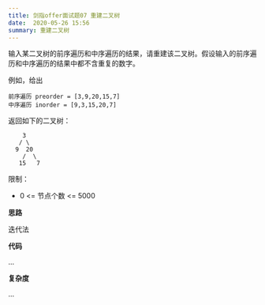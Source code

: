 ```yaml
---
title: 剑指offer面试题07 重建二叉树
date:  2020-05-26 15:56
summary: 重建二叉树
---
```


输入某二叉树的前序遍历和中序遍历的结果，请重建该二叉树。假设输入的前序遍历和中序遍历的结果中都不含重复的数字。

例如，给出

```
前序遍历 preorder = [3,9,20,15,7]
中序遍历 inorder = [9,3,15,20,7]
```

返回如下的二叉树：

        3
       / \
      9  20
        /  \
       15   7

限制：

+ 0 <= 节点个数 <= 5000



**思路**

迭代法

**代码**

...

**复杂度**

...